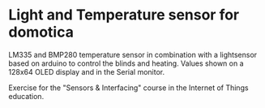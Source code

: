 # Light and Temperature sensor for domotica
LM335 and BMP280 temperature sensor in combination with a lightsensor based on arduino to control the blinds and heating.
Values shown on a 128x64 OLED display and in the Serial monitor.



Exercise for the "Sensors & Interfacing" course in the Internet of Things education.

